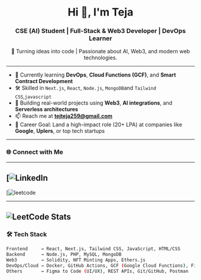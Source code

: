 <h1 align="center">Hi 👋, I'm Teja</h1>
<h3 align="center">CSE (AI) Student | Full-Stack & Web3 Developer | DevOps Learner</h3>

<p align="center">
  🚀 Turning ideas into code | Passionate about AI, Web3, and modern web technologies.
</p>

---

- 🌱 Currently learning **DevOps**, **Cloud Functions (GCF)**, and **Smart Contract Development**
- 🛠️ Skilled in `Next.js`, `React`, `Node.js`, `MongoDB`and `Tailwind CSS`,`javascript`
- 🔭 Building real-world projects using **Web3**, **AI integrations**, and **Serverless architectures**
- 📫 Reach me at **tejteja259@gmail.com**
- 🎯 Career Goal: Land a high-impact role (20+ LPA) at companies like **Google**, **Uplers**, or top tech startups

---

### 🌐 Connect with Me
---
[![LinkedIn](https://www.linkedin.com/in/teja-yavvari-9603a229b)
---
[![leetcode](https://leetcode.com/u/Teja_tej/)

---
![LeetCode Stats](https://leetcard.jacoblin.cool/Teja_tej?ext=contest)
---

### 🛠️ Tech Stack

```bash
Frontend     → React, Next.js, Tailwind CSS, JavaScript, HTML/CSS  
Backend      → Node.js, PHP, MySQL, MongoDB  
Web3         → Solidity, NFT Minting Apps, Ethers.js  
DevOps/Cloud → Docker, GitHub Actions, GCF (Google Cloud Functions), Firebase  
Others       → Figma to Code (UI/UX), REST APIs, Git/GitHub, Postman
